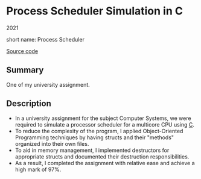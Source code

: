 # Process Scheduler Simulation in C
2021

short name: Process Scheduler

[Source code](https://github.com/chomosuke/comp30023-project-1)

## Summary
One of my university assignment.

## Description
- In a university assignment for the subject Computer Systems, we were required to simulate a processor scheduler for a multicore CPU using [C](../skills/c.md).
- To reduce the complexity of the program, I applied Object-Oriented Programming techniques by having structs and their "methods" organized into their own files.
- To aid in memory management, I implemented destructors for appropriate structs and documented their destruction responsibilities.
- As a result, I completed the assignment with relative ease and achieve a high mark of 97%.
